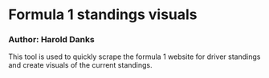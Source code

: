 # Formula 1 standings visuals

### Author: Harold Danks

This tool is used to quickly scrape the formula 1 website for driver standings and create visuals of the current standings.